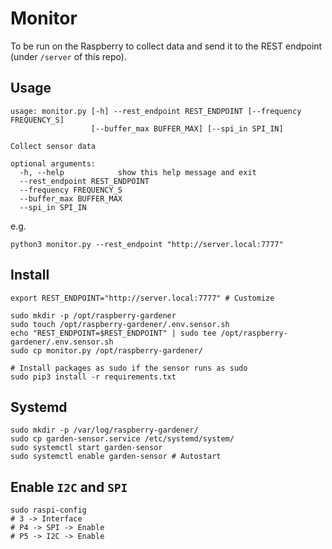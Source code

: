 # Monitor

To be run on the Raspberry to collect data and send it to the REST endpoint (under `/server` of this repo).

## Usage
```
usage: monitor.py [-h] --rest_endpoint REST_ENDPOINT [--frequency FREQUENCY_S]
                  [--buffer_max BUFFER_MAX] [--spi_in SPI_IN]

Collect sensor data

optional arguments:
  -h, --help            show this help message and exit
  --rest_endpoint REST_ENDPOINT
  --frequency FREQUENCY_S
  --buffer_max BUFFER_MAX
  --spi_in SPI_IN
```

e.g.

```
python3 monitor.py --rest_endpoint "http://server.local:7777"
```

## Install
```
export REST_ENDPOINT="http://server.local:7777" # Customize

sudo mkdir -p /opt/raspberry-gardener
sudo touch /opt/raspberry-gardener/.env.sensor.sh
echo "REST_ENDPOINT=$REST_ENDPOINT" | sudo tee /opt/raspberry-gardener/.env.sensor.sh
sudo cp monitor.py /opt/raspberry-gardener/

# Install packages as sudo if the sensor runs as sudo
sudo pip3 install -r requirements.txt
```

## Systemd
```
sudo mkdir -p /var/log/raspberry-gardener/
sudo cp garden-sensor.service /etc/systemd/system/
sudo systemctl start garden-sensor
sudo systemctl enable garden-sensor # Autostart
```

## Enable `I2C` and `SPI`
```
sudo raspi-config
# 3 -> Interface
# P4 -> SPI -> Enable
# P5 -> I2C -> Enable
```